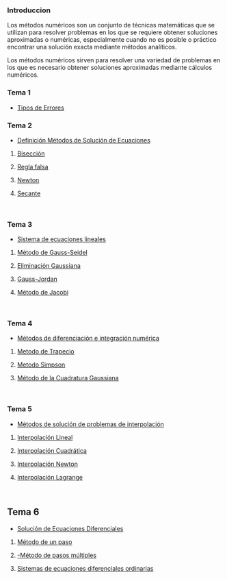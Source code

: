 ### Introduccion

Los métodos numéricos son un conjunto de técnicas matemáticas que se utilizan para resolver 
problemas en los que se requiere obtener soluciones aproximadas o numéricas, 
especialmente cuando no es posible o práctico encontrar una solución 
exacta mediante métodos analíticos. 


Los métodos numéricos sirven para resolver una variedad de problemas en los que es 
necesario obtener soluciones aproximadas mediante cálculos numéricos. 

### Tema 1 
- [Tipos de Errores](https://github.com/housemarline00/MN-netbeans/blob/60747a94da77a97f16b0d1f09fb31dff507d275d/Tema%201) 



### Tema 2
- [Definición Métodos de Solución de Ecuaciones](https://github.com/housemarline00/MN-netbeans/blob/0eff5ca3264b2e993404500e11bfe3abad0703d7/Definici%C3%B3n)
  
 1. [Bisección](https://github.com/housemarline00/MN-netbeans/blob/faeea6acc149b6ce4537bc9ff5f6dfd9c224085a/Bisecci%C3%B3n)

2. [Regla falsa](https://github.com/housemarline00/MN-netbeans/blob/1e33a171a82eea7398c15235ea6d043a5123bc55/Regla%20Falsa)
  
3. [Newton](https://github.com/housemarline00/MN-netbeans/blob/1174e1dd911dc9e63402ade51bbc019407a88564/M%C3%A9todo%20de%20Newton)

4. [Secante](https://github.com/housemarline00/MN-netbeans/blob/f83091b33214d39277bf5ce17d90a2a2fb254c51/M%C3%A9todo%20de%20Secante)

<br>

### Tema 3

- [Sistema de ecuaciones lineales](https://github.com/housemarline00/MN-netbeans/blob/e61da5aa6e6e35879cacbf13d12e4687d2174ada/Sistema%20de%20ecuaciones%20lineales)

1. [Método de Gauss-Seidel](https://github.com/housemarline00/MN-netbeans/blob/8eabc78fb6f522821dcafc47c1849b639c7ed1c3/Tema%203)
 
2. [Eliminación Gaussiana](https://github.com/housemarline00/MN-netbeans/blob/40f365f85dba7d4d89b7e3da1f8bdeaf7d0c4bb5/Eliminaci%C3%B3n%20Gaussiana)

3. [Gauss-Jordan](https://github.com/housemarline00/MN-netbeans/blob/e600275c0830994addbd0fb0715503d291e55c0e/Gauss-Jordan)
   
4. [Método de Jacobi](https://github.com/housemarline00/MN-netbeans/blob/9c683488c08044314df6d7a6656c92cfd9951e0a/M%C3%A9todo%20de%20Jacobi)

<br>

### Tema 4

- [Métodos de diferenciación e integración numérica](https://github.com/housemarline00/MN-netbeans/blob/3ecb11363e5b0f695fb9ad3a00d0fa71f97d508b/M%C3%A9todos%20de%20diferenciaci%C3%B3n%20e%20integraci%C3%B3n%20num%C3%A9rica.)
   

1. [Metodo de Trapecio](https://github.com/housemarline00/MN-netbeans/blob/8eabc78fb6f522821dcafc47c1849b639c7ed1c3/Tema%204)
   
2. [Metodo Simpson](https://github.com/housemarline00/MN-netbeans/blob/e8b7f8ce7b440628e9a638ef09264cdd1445e3a6/Metodo%20Simpson)

3. [Método de la Cuadratura Gaussiana](https://github.com/housemarline00/MN-netbeans/blob/8f04dedb63b8c38d21ae6db985af05f63a921b49/M%C3%A9todo%20de%20la%20Cuadratura%20Gaussiana)

<br>

### Tema 5

- [Métodos de solución de problemas de interpolación](https://github.com/housemarline00/MN-netbeans/blob/08510ba39e2ec08f67f68ae56ce7de362d2c6168/M%C3%A9todos%20de%20soluci%C3%B3n%20de%20problemas%20de%20interpolaci%C3%B3n)

1. [Interpolación Lineal](https://github.com/housemarline00/MN-netbeans/blob/8eabc78fb6f522821dcafc47c1849b639c7ed1c3/Tema%205)

2. [Interpolación Cuadrática](https://github.com/housemarline00/MN-netbeans/blob/5af767713d548a6abe794f7baa22b8dea9dbc901/Interpolaci%C3%B3n%20Cuadr%C3%A1tica)

3. [Interpolación Newton](https://github.com/housemarline00/MN-netbeans/blob/9112ac820dd393bd559bccfd47e2b50341f4c4bf/Interpolaci%C3%B3n%20Newton)

4. [Interpolación Lagrange](https://github.com/housemarline00/MN-netbeans/blob/6562a56c0e8ecf8d0f684fc82d7d565f948bf65f/Interpolaci%C3%B3n%20Lagrange)

<br>


## Tema 6
- [Solución de Ecuaciones Diferenciales](https://github.com/housemarline00/MN-netbeans/blob/f8805ee327302541d52b00494c7e78090aa8de84/Soluci%C3%B3n%20de%20Ecuaciones%20Diferenciales)

 1. [Método de un paso](https://github.com/housemarline00/MN-netbeans/blob/8eabc78fb6f522821dcafc47c1849b639c7ed1c3/Tema%206)
 
 2. [-Método de pasos múltiples](https://github.com/housemarline00/MN-netbeans/blob/dea430ddd2405733d699b45ca3b2f1ec83939a8a/-M%C3%A9todo%20de%20pasos%20m%C3%BAltiples)

3. [Sistemas de ecuaciones diferenciales ordinarias](https://github.com/housemarline00/MN-netbeans/blob/d5b9a195e1e47aa386654555fe8f4df925b7efb7/Sistemas%20de%20ecuaciones%20diferenciales%20ordinarias.)
<br>
